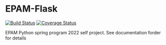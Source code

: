 # EPAM-Flask

[![Build Status](https://app.travis-ci.com/DmytroY/EPAM_Flask.svg?branch=main)](https://app.travis-ci.com/DmytroY/EPAM_Flask)
[![Coverage Status](https://coveralls.io/repos/github/DmytroY/EPAM_Flask/badge.svg?branch=main&kill_cache=1)](https://coveralls.io/github/DmytroY/EPAM_Flask?branch=main)


EPAM Python spring program 2022 self project.
See documentation forder for details
